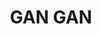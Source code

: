 ---
lastmod: '2025-04-06T06:05:20+00:00'
latitude: -32.746224
layout: suburb
longitude: 152.193698
postcode: '2315'
state: NSW
title: GAN GAN
url: /nsw/gan-gan/
---